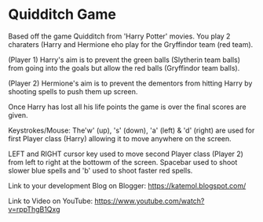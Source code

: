 # Quidditch Game

 Based off the game Quidditch from 'Harry Potter' movies. You play 2 charaters (Harry and Hermione
 eho play for the Gryffindor team (red team).
 
 (Player 1) Harry's aim is to prevent the green balls (Slytherin team balls) from going into the
 goals but allow the red balls (Gryffindor team balls).
 
 (Player 2) Hermione's aim is to prevent the dementors from hitting Harry by shooting spells to push
 them up screen.
 
 Once Harry has lost all his life points the game is over the final scores are given.
 
 Keystrokes/Mouse:
 The'w' (up), 's' (down), 'a' (left) & 'd' (right) are used for first Player class
 (Harry) allowing it to move anywhere on the screen.
 
 LEFT and RIGHT cursor key used to move second Player class (Player 2) from left
 to right at the bottowm of the screen. Spacebar used to shoot slower blue spells
 and 'b' used to shoot faster red spells.
 
 Link to your development Blog on Blogger:
 https://katemol.blogspot.com/
 
 Link to Video on YouTube:
 https://www.youtube.com/watch?v=rppThgB1Qxg
 
 